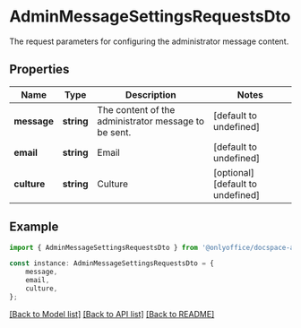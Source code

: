 # AdminMessageSettingsRequestsDto

The request parameters for configuring the administrator message content.

## Properties

Name | Type | Description | Notes
------------ | ------------- | ------------- | -------------
**message** | **string** | The content of the administrator message to be sent. | [default to undefined]
**email** | **string** | Email | [default to undefined]
**culture** | **string** | Culture | [optional] [default to undefined]

## Example

```typescript
import { AdminMessageSettingsRequestsDto } from '@onlyoffice/docspace-api-typescript';

const instance: AdminMessageSettingsRequestsDto = {
    message,
    email,
    culture,
};
```

[[Back to Model list]](../README.md#documentation-for-models) [[Back to API list]](../README.md#documentation-for-api-endpoints) [[Back to README]](../README.md)
